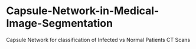 # Capsule-Network-in-Medical-Image-Segmentation
Capsule Network for classification of Infected vs Normal Patients CT Scans
